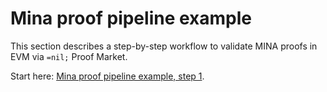 # Mina proof pipeline example

This section describes a step-by-step workflow to validate MINA proofs in EVM
via `=nil;` Proof Market.

Start here: [Mina proof pipeline example, step 1](1.-setup.md).

